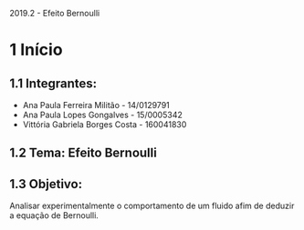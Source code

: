 2019.2 - Efeito Bernoulli

# 1 Início 

## 1.1 Integrantes: 
* Ana Paula Ferreira Militão - 14/0129791
* Ana Paula Lopes Gongalves - 15/0005342
* Vittória Gabriela Borges Costa - 160041830

## 1.2 Tema: Efeito Bernoulli

## 1.3 Objetivo: 
Analisar experimentalmente o comportamento de um fluido afim de deduzir a equação de Bernoulli. 

